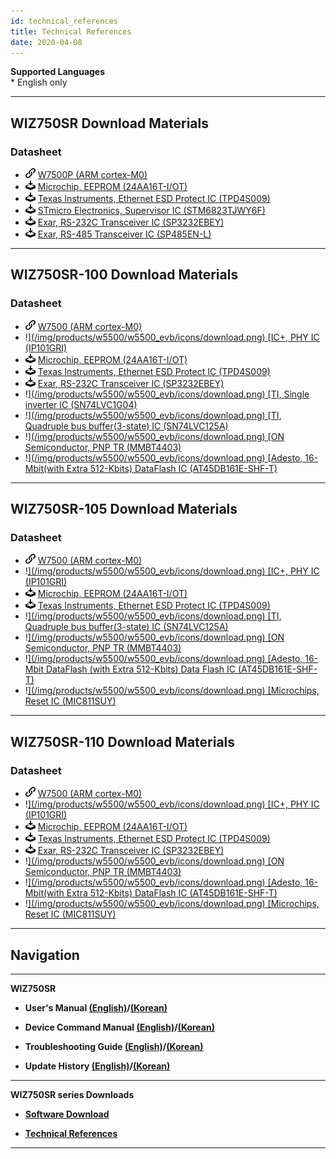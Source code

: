 ```yaml
---
id: technical_references
title: Technical References
date: 2020-04-08
---
```


**Supported Languages**  
\* English only

-----

## WIZ750SR Download Materials

### Datasheet

  - ![](/img/products/w5500/w5500_evb/icons/link.png) [W7500P (ARM cortex-M0)](../../iMCU/W7500P/overview)
  - ![](/img/products/w5500/w5500_evb/icons/download.png) [Microchip, EEPROM (24AA16T-I/OT)](http://www.microchip.com/wwwproducts/en/24AA16)
  - ![](/img/products/w5500/w5500_evb/icons/download.png) [Texas Instruments, Ethernet ESD Protect IC (TPD4S009)](http://www.ti.com/product/TPD4S009?keyMatch=tpd4s009&tisearch=Search-EN-Everything)
  - ![](/img/products/w5500/w5500_evb/icons/download.png) [STmicro Electronics, Supervisor IC (STM6823TJWY6F)](http://www2.st.com/content/st_com/en/products/reset-and-supervisor-ics/microprocessor-supervisors/stm6823.html)
  - ![](/img/products/w5500/w5500_evb/icons/download.png) [Exar, RS-232C Transceiver IC (SP3232EBEY)](https://www.exar.com/product/interface/serial-transceivers/rs232/sp3232eb)
  - ![](/img/products/w5500/w5500_evb/icons/download.png) [Exar, RS-485 Transceiver IC (SP485EN-L)](https://www.exar.com/product/interface/serial-transceivers/rs485-422/sp3485)

-----

## WIZ750SR-100 Download Materials

### Datasheet

  - ![](/img/products/w5500/w5500_evb/icons/link.png) [W7500 (ARM cortex-M0)](../../iMCU/W7500/overview)
  - !<a href="https://www.bdtic.com/DataSheet/ICplus/IP101G_DS_R01_20121224.pdf" target="_blank">](/img/products/w5500/w5500_evb/icons/download.png) [IC+, PHY IC (IP101GRI)</a>
  - ![](/img/products/w5500/w5500_evb/icons/download.png) [Microchip, EEPROM (24AA16T-I/OT)](http://www.microchip.com/wwwproducts/en/24AA16)
  - ![](/img/products/w5500/w5500_evb/icons/download.png) [Texas Instruments, Ethernet ESD Protect IC (TPD4S009)](http://www.ti.com/product/TPD4S009?keyMatch=tpd4s009&tisearch=Search-EN-Everything)
  - ![](/img/products/w5500/w5500_evb/icons/download.png) [Exar, RS-232C Transceiver IC (SP3232EBEY)](https://www.exar.com/product/interface/serial-transceivers/rs232/sp3232eb)
  - !<a href="https://http://www.ti.com/lit/ds/symlink/sn74lvc1g04.pdf" target="_blank">](/img/products/w5500/w5500_evb/icons/download.png) [TI, Single inverter IC (SN74LVC1G04)</a>
  - !<a href="https://http://www.ti.com/lit/ds/symlink/sn74lvc125a.pdf" target="_blank">](/img/products/w5500/w5500_evb/icons/download.png) [TI, Quadruple bus buffer(3-state) IC (SN74LVC125A)</a>
  - !<a href="https://http://www.onsemi.com/pub/Collateral/MMBT4403LT1-D.pdf" target="_blank">](/img/products/w5500/w5500_evb/icons/download.png) [ON Semiconductor, PNP TR (MMBT4403)</a>
  - !<a href="https://www.adestotech.com/wp-content/uploads/doc8782.pdf" target="_blank">](/img/products/w5500/w5500_evb/icons/download.png) [Adesto, 16-Mbit(with Extra 512-Kbits) DataFlash IC (AT45DB161E-SHF-T)</a>

-----

## WIZ750SR-105 Download Materials

### Datasheet

  - ![](/img/products/w5500/w5500_evb/icons/link.png) [W7500 (ARM cortex-M0)](../../iMCU/W7500/overview)
  - !<a href="https://www.bdtic.com/DataSheet/ICplus/IP101G_DS_R01_20121224.pdf" target="_blank">](/img/products/w5500/w5500_evb/icons/download.png) [IC+, PHY IC (IP101GRI)</a>
  - ![](/img/products/w5500/w5500_evb/icons/download.png) [Microchip, EEPROM (24AA16T-I/OT)](http://www.microchip.com/wwwproducts/en/24AA16)
  - ![](/img/products/w5500/w5500_evb/icons/download.png) [Texas Instruments, Ethernet ESD Protect IC (TPD4S009)](http://www.ti.com/product/TPD4S009?keyMatch=tpd4s009&tisearch=Search-EN-Everything)
  - !<a href="https://http://www.ti.com/lit/ds/symlink/sn74lvc125a.pdf" target="_blank">](/img/products/w5500/w5500_evb/icons/download.png) [TI, Quadruple bus buffer(3-state) IC (SN74LVC125A)</a>
  - !<a href="https://http://www.onsemi.com/pub/Collateral/MMBT4403LT1-D.pdf" target="_blank">](/img/products/w5500/w5500_evb/icons/download.png) [ON Semiconductor, PNP TR (MMBT4403)</a>
  - !<a href="https://www.adestotech.com/wp-content/uploads/doc8782.pdf" target="_blank">](/img/products/w5500/w5500_evb/icons/download.png) [Adesto, 16-Mbit DataFlash (with Extra 512-Kbits) Data Flash IC (AT45DB161E-SHF-T)</a>
  - !<a href="http://ww1.microchip.com/downloads/en/DeviceDoc/mic811.pdf" target="_blank">](/img/products/w5500/w5500_evb/icons/download.png) [Microchips, Reset IC (MIC811SUY)</a>

-----

## WIZ750SR-110 Download Materials

### Datasheet

  - ![](/img/products/w5500/w5500_evb/icons/link.png) [W7500 (ARM cortex-M0)](../../iMCU/W7500/overview)
  - !<a href="https://www.bdtic.com/DataSheet/ICplus/IP101G_DS_R01_20121224.pdf" target="_blank">](/img/products/w5500/w5500_evb/icons/download.png) [IC+, PHY IC (IP101GRI)</a>
  - ![](/img/products/w5500/w5500_evb/icons/download.png) [Microchip, EEPROM (24AA16T-I/OT)](http://www.microchip.com/wwwproducts/en/24AA16)
  - ![](/img/products/w5500/w5500_evb/icons/download.png) [Texas Instruments, Ethernet ESD Protect IC (TPD4S009)](http://www.ti.com/product/TPD4S009?keyMatch=tpd4s009&tisearch=Search-EN-Everything)
  - ![](/img/products/w5500/w5500_evb/icons/download.png) [Exar, RS-232C Transceiver IC (SP3232EBEY)](https://www.exar.com/product/interface/serial-transceivers/rs232/sp3232eb)
  - !<a href="https://http://www.onsemi.com/pub/Collateral/MMBT4403LT1-D.pdf" target="_blank">](/img/products/w5500/w5500_evb/icons/download.png) [ON Semiconductor, PNP TR (MMBT4403)</a>
  - !<a href="https://www.adestotech.com/wp-content/uploads/doc8782.pdf" target="_blank">](/img/products/w5500/w5500_evb/icons/download.png) [Adesto, 16-Mbit(with Extra 512-Kbits) DataFlash IC (AT45DB161E-SHF-T)</a>
  - !<a href="http://ww1.microchip.com/downloads/en/DeviceDoc/mic811.pdf" target="_blank">](/img/products/w5500/w5500_evb/icons/download.png) [Microchips, Reset IC (MIC811SUY)</a>

-----

## Navigation

-----

 **WIZ750SR** 

  - **User's Manual [(English)](users_manual-[EN])/[(Korean)](users_manual-[KO])** 
  
  - **Device Command Manual [(English)](Command_Manual-[EN])/[(Korean)](Command_Manual-[KO])**
  
  - **Troubleshooting Guide [(English)](Trouble_Shooting-[EN])/[(Korean)](Trouble_Shooting-[KO])**
  
  - **Update History [(English)](Series_Update_History-[EN])/[(Korean)](Series_Update_History-[KO])**
  
-----

**WIZ750SR series Downloads** 

  - **[Software Download](Download)**

  - **[Technical References](Technical_References)**

-----

